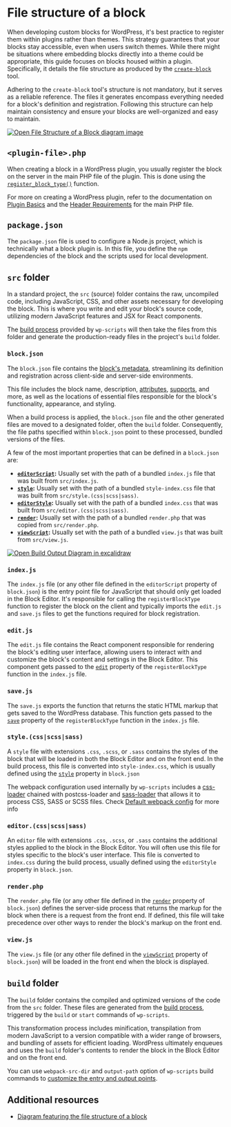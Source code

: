 # File structure of a block

When developing custom blocks for WordPress, it's best practice to register them within plugins rather than themes. This strategy guarantees that your blocks stay accessible, even when users switch themes. While there might be situations where embedding blocks directly into a theme could be appropriate, this guide focuses on blocks housed within a plugin. Specifically, it details the file structure as produced by the [`create-block`](https://developer.wordpress.org/block-editor/getting-started/devenv/get-started-with-create-block/) tool.

Adhering to the `create-block` tool's structure is not mandatory, but it serves as a reliable reference. The files it generates encompass everything needed for a block's definition and registration. Following this structure can help maintain consistency and ensure your blocks are well-organized and easy to maintain.

[![Open File Structure of a Block diagram image](https://developer.wordpress.org/files/2023/11/file-structure-block.png)](https://developer.wordpress.org/files/2023/11/file-structure-block.png 'Open File Structure of a Block diagram image')

## `<plugin-file>.php`

When creating a block in a WordPress plugin, you usually register the block on the server in the main PHP file of the plugin. This is done using the [`register_block_type()`](https://developer.wordpress.org/reference/functions/register_block_type/) function.

<div class="callout callout-info">
    For more on creating a WordPress plugin, refer to the documentation on <a href="https://developer.wordpress.org/plugins/plugin-basics/">Plugin Basics</a> and the <a href="https://developer.wordpress.org/plugins/plugin-basics/header-requirements/"> Header Requirements</a> for the main PHP file.
</div>

## `package.json`

The `package.json` file is used to configure a Node.js project, which is technically what a block plugin is. In this file, you define the `npm` dependencies of the block and the scripts used for local development.

## `src` folder

In a standard project, the `src` (source) folder contains the raw, uncompiled code, including JavaScript, CSS, and other assets necessary for developing the block. This is where you write and edit your block's source code, utilizing modern JavaScript features and JSX for React components.

The [build process](docs/block-editor/getting-started/fundamentals/javascript-in-the-block-editor/#javascript-build-process.md) provided by `wp-scripts` will then take the files from this folder and generate the production-ready files in the project's `build` folder.

### `block.json`

The `block.json` file contains the [block's metadata](docs/block-editor/reference-guides/block-api/block-metadata/), streamlining its definition and registration across client-side and server-side environments.

This file includes the block name, description, [attributes](docs/block-editor/reference-guides/block-api/block-attributes/), [supports](docs/block-editor/reference-guides/block-api/block-supports/), and more, as well as the locations of essential files responsible for the block's functionality, appearance, and styling.

When a build process is applied, the `block.json` file and the other generated files are moved to a designated folder, often the `build` folder. Consequently, the file paths specified within `block.json` point to these processed, bundled versions of the files.

A few of the most important properties that can be defined in a `block.json` are:

- **[`editorScript`](https://developer.wordpress.org/block-editor/reference-guides/block-api/block-metadata/#editor-script):** Usually set with the path of a bundled `index.js` file that was built from `src/index.js`.
- **[`style`](https://developer.wordpress.org/block-editor/reference-guides/block-api/block-metadata/#style):** Usually set with the path of a bundled `style-index.css` file that was built from `src/style.(css|scss|sass)`.
- **[`editorStyle`](https://developer.wordpress.org/block-editor/reference-guides/block-api/block-metadata/#editor-style):** Usually set with the path of a bundled `index.css` that was built from `src/editor.(css|scss|sass)`.
- **[`render`](https://developer.wordpress.org/block-editor/reference-guides/block-api/block-metadata/#render):** Usually set with the path of a bundled `render.php` that was copied from `src/render.php`.
- **[`viewScript`](https://developer.wordpress.org/block-editor/reference-guides/block-api/block-metadata/#view-script):** Usually set with the path of a bundled `view.js` that was built from `src/view.js`.

[![Open Build Output Diagram in excalidraw](https://developer.wordpress.org/files/2023/11/file-structure-build-output.png)](https://excalidraw.com/#json=c22LROgcG4JkD-7SkuE-N,rQW_ViJBq0Yk3qhCgqD6zQ 'Open Build Output Diagram in excalidraw')

### `index.js`

The `index.js` file (or any other file defined in the `editorScript` property of `block.json`) is the entry point file for JavaScript that should only get loaded in the Block Editor. It's responsible for calling the `registerBlockType` function to register the block on the client and typically imports the `edit.js` and `save.js` files to get the functions required for block registration.

### `edit.js`

The `edit.js` file contains the React component responsible for rendering the block's editing user interface, allowing users to interact with and customize the block's content and settings in the Block Editor. This component gets passed to the [`edit`](https://developer.wordpress.org/block-editor/reference-guides/block-api/block-edit-save/#edit) property of the `registerBlockType` function in the `index.js` file.

### `save.js`

The `save.js` exports the function that returns the static HTML markup that gets saved to the WordPress database. This function gets passed to the [`save`](https://developer.wordpress.org/block-editor/reference-guides/block-api/block-edit-save/#save) property of the `registerBlockType` function in the `index.js` file.

### `style.(css|scss|sass)`

A `style` file with extensions `.css`, `.scss`, or `.sass` contains the styles of the block that will be loaded in both the Block Editor and on the front end. In the build process, this file is converted into `style-index.css`, which is usually defined using the [`style`](https://developer.wordpress.org/block-editor/reference-guides/block-api/block-metadata/#style) property in `block.json`

<div class="callout callout-info">
    The webpack configuration used internally by <code>wp-scripts</code> includes a <a href="https://webpack.js.org/loaders/css-loader/">css-loader</a> chained with <a herf="https://webpack.js.org/loaders/postcss-loader/">postcss-loader</a> and <a href="https://webpack.js.org/loaders/sass-loader/">sass-loader</a> that allows it to process CSS, SASS or SCSS files. Check <a href="https://developer.wordpress.org/block-editor/reference-guides/packages/packages-scripts/#default-webpack-config">Default webpack config</a> for more info
</div>

### `editor.(css|scss|sass)`

An `editor` file with extensions `.css`, `.scss`, or `.sass` contains the additional styles applied to the block in the Block Editor. You will often use this file for styles specific to the block's user interface. This file is converted to `index.css` during the build process, usually defined using the `editorStyle` property in `block.json`.

### `render.php`

The `render.php` file (or any other file defined in the [`render`](https://developer.wordpress.org/block-editor/reference-guides/block-api/block-metadata/#render) property of `block.json`) defines the server-side process that returns the markup for the block when there is a request from the front end. If defined, this file will take precedence over other ways to render the block's markup on the front end.

### `view.js`

The `view.js` file (or any other file defined in the [`viewScript`](https://developer.wordpress.org/block-editor/reference-guides/block-api/block-metadata/#view-script) property of `block.json`) will be loaded in the front end when the block is displayed.

## `build` folder

The `build` folder contains the compiled and optimized versions of the code from the `src` folder. These files are generated from the [build process](https://developer.wordpress.org/block-editor/getting-started/devenv/get-started-with-wp-scripts/#the-build-process-with-wp-scripts), triggered by the `build` or `start` commands of `wp-scripts`.

This transformation process includes minification, transpilation from modern JavaScript to a version compatible with a wider range of browsers, and bundling of assets for efficient loading. WordPress ultimately enqueues and uses the `build` folder's contents to render the block in the Block Editor and on the front end.

<div class="callout callout-info">
    You can use <code>webpack-src-dir</code> and <code>output-path</code> option of <code>wp-scripts</code> build commands to <a href="https://developer.wordpress.org/block-editor/reference-guides/packages/packages-scripts/#automatic-block-json-detection-and-the-source-code-directory">customize the entry and output points</a>.
</div>

## Additional resources

- [Diagram featuring the file structure of a block](https://excalidraw.com/#json=YYpeR-kY1ZMhFKVZxGhMi,mVZewfwNAh_oL-7bj4gmdw)
